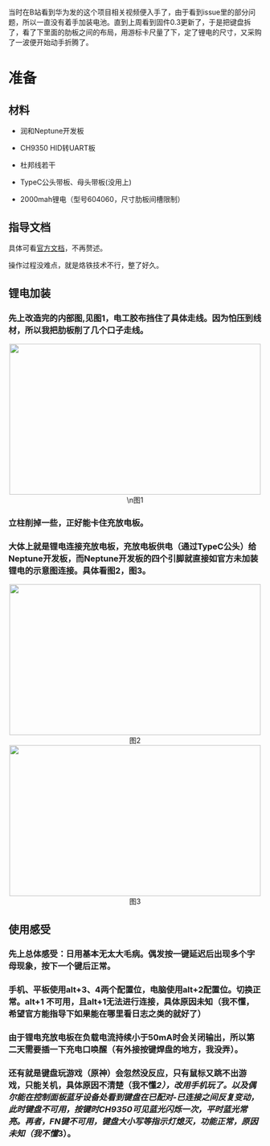 ## 

当时在B站看到华为发的这个项目相关视频便入手了，由于看到issue里的部分问题，所以一直没有着手加装电池。直到上周看到固件0.3更新了，于是把键盘拆了，看了下里面的肋板之间的布局，用游标卡尺量了下，定了锂电的尺寸，又采购了一波便开始动手折腾了。

# **准备**

## **材料**

- 润和Neptune开发板

* CH9350 HID转UART板

+ 杜邦线若干

* TypeC公头带板、母头带板(没用上)

- 2000mah锂电（型号604060，尺寸肋板间槽限制）

## **指导文档**

具体可看[官方文档](https://gitee.com/openharmony-sig/vendor_oh_fun/blob/master/hihope_neptune-oh_hid/02_%E6%93%8D%E4%BD%9C%E6%8C%87%E5%AF%BC%E6%96%87%E6%A1%A3/02_%E6%93%8D%E4%BD%9C%E6%8C%87%E5%AF%BC%E6%96%87%E6%A1%A3_%E9%80%82%E9%85%8D%E8%BD%AF%E4%BB%B6V0.3%E7%89%88%E6%9C%AC.md)，不再赘述。


操作过程没难点，就是烙铁技术不行，整了好久。


## **锂电加装**

###     先上改造完的内部图,见图1，电工胶布挡住了具体走线。因为怕压到线材，所以我把肋板削了几个口子走线。

<div align="center"><img src="https://s3.bmp.ovh/imgs/2021/08/827ef534359d75e9.jpg" width = 500 height = 300 />


<center>\n图1</center>
</div>

### 立柱削掉一些，正好能卡住充放电板。


### 大体上就是锂电连接充放电板，充放电板供电（通过TypeC公头）给Neptune开发板，而Neptune开发板的四个引脚就直接如官方未加装锂电的示意图连接。具体看图2，图3。


<div align="center"><img src="https://gitee.com/openharmony-sig/vendor_oh_fun/raw/master/hihope_neptune-oh_hid/02_%E6%93%8D%E4%BD%9C%E6%8C%87%E5%AF%BC%E6%96%87%E6%A1%A3/meta/wps40.jpg" width = 500 height = 300 />
</div>


<center>图2</center>


<div align="center"><img src="https://gitee.com/openharmony-sig/vendor_oh_fun/raw/master/hihope_neptune-oh_hid/02_%E6%93%8D%E4%BD%9C%E6%8C%87%E5%AF%BC%E6%96%87%E6%A1%A3/meta/wps6.jpg" width = 500 height = 300 />
</div>


<center>图3</center>


## **使用感受**
### 先上总体感受：日用基本无太大毛病。偶发按一键延迟后出现多个字母现象，按下一个键后正常。
### 手机、平板使用alt+3、4两个配置位，电脑使用alt+2配置位。切换正常。alt+1 不可用，且alt+1无法进行连接，具体原因未知（我不懂，希望官方能指导下如果能在哪里看日志之类的就好了）
### 由于锂电充放电板在负载电流持续小于50mA时会关闭输出，所以第二天需要插一下充电口唤醒（有外接按键焊盘的地方，我没弄）。
### 还有就是键盘玩游戏（原神）会忽然没反应，只有鼠标又跳不出游戏，只能关机，具体原因不清楚（我不懂*2），改用手机玩了。以及偶尔能在控制面板蓝牙设备处看到键盘在已配对-已连接之间反复变动，此时键盘不可用，按键时CH9350可见蓝光闪烁一次，平时蓝光常亮。再者，FN键不可用，键盘大小写等指示灯熄灭，功能正常，原因未知（我不懂*3）。